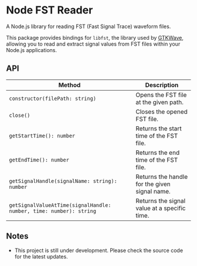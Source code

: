 # Node FST Reader

A Node.js library for reading FST (Fast Signal Trace) waveform files.

This package provides bindings for `libfst`, the library used by [GTKWave](https://github.com/gtkwave/gtkwave), allowing you to read and extract signal values from FST files within your Node.js applications.

## API

| Method                                                             | Description                                   |
| ------------------------------------------------------------------ | --------------------------------------------- |
| `constructor(filePath: string)`                                    | Opens the FST file at the given path.         |
| `close()`                                                          | Closes the opened FST file.                   |
| `getStartTime(): number`                                           | Returns the start time of the FST file.       |
| `getEndTime(): number`                                             | Returns the end time of the FST file.         |
| `getSignalHandle(signalName: string): number`                      | Returns the handle for the given signal name. |
| `getSignalValueAtTime(signalHandle: number, time: number): string` | Returns the signal value at a specific time.  |

## Notes

- This project is still under development. Please check the source code for the latest updates.
